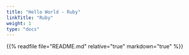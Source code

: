 ```yaml
---
title: "Hello World - Ruby"
linkTitle: "Ruby"
weight: 1
type: "docs"
---
```


{{% readfile file="README.md" relative="true" markdown="true" %}}

